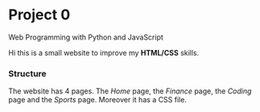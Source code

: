 # Project 0

Web Programming with Python and JavaScript

Hi this is a small website to improve my **HTML/CSS** skills.


### Structure
The website has 4 pages. The _Home_ page, the _Finance_ page, the _Coding_ page and the _Sports_ page. Moreover it has a CSS file.